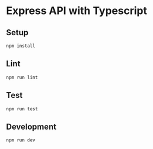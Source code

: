 # Express API with Typescript

## Setup

```
npm install
```

## Lint

```
npm run lint
```

## Test

```
npm run test
```

## Development

```
npm run dev
```
